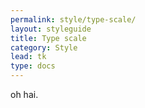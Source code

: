 ```yaml
---
permalink: style/type-scale/
layout: styleguide
title: Type scale
category: Style
lead: tk
type: docs
---
```


oh hai.
